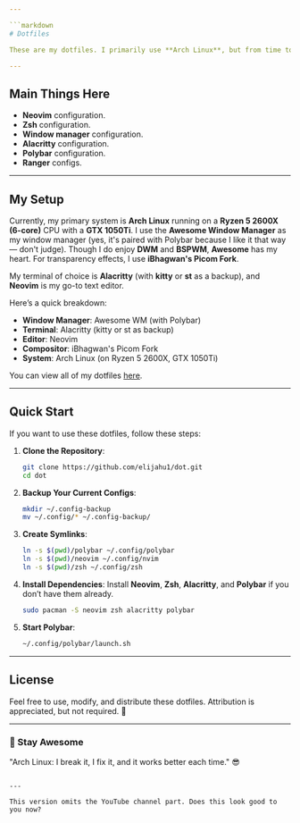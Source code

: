 ```yaml
---

```markdown
# Dotfiles

These are my dotfiles. I primarily use **Arch Linux**, but from time to time, I’ve been known to use **Arco**, **Manjaro**, or another Arch-based distro. **Solus** is also dope, although it doesn't need much configuration. I also run **Debian** or **Ubuntu** on a few server systems, so I ensure my dotfiles work there as well. And, on the rare occasion, I use a **MacBook**, where most of these dotfiles also work without issue.

---
```


## Main Things Here

- **Neovim** configuration.
- **Zsh** configuration.
- **Window manager** configuration.
- **Alacritty** configuration.
- **Polybar** configuration.
- **Ranger** configs.

---

## My Setup

Currently, my primary system is **Arch Linux** running on a **Ryzen 5 2600X (6-core)** CPU with a **GTX 1050Ti**. I use the **Awesome Window Manager** as my window manager (yes, it's paired with Polybar because I like it that way — don't judge). Though I do enjoy **DWM** and **BSPWM**, **Awesome** has my heart. For transparency effects, I use **iBhagwan's Picom Fork**.

My terminal of choice is **Alacritty** (with **kitty** or **st** as a backup), and **Neovim** is my go-to text editor. 

Here’s a quick breakdown:

- **Window Manager**: Awesome WM (with Polybar)
- **Terminal**: Alacritty (kitty or st as backup)
- **Editor**: Neovim
- **Compositor**: iBhagwan's Picom Fork
- **System**: Arch Linux (on Ryzen 5 2600X, GTX 1050Ti)
  
You can view all of my dotfiles [here](https://github.com/elijahu1/dot).

---

## Quick Start

If you want to use these dotfiles, follow these steps:

1. **Clone the Repository**:
   ```bash
   git clone https://github.com/elijahu1/dot.git
   cd dot
   ```

2. **Backup Your Current Configs**:
   ```bash
   mkdir ~/.config-backup
   mv ~/.config/* ~/.config-backup/
   ```

3. **Create Symlinks**:
   ```bash
   ln -s $(pwd)/polybar ~/.config/polybar
   ln -s $(pwd)/neovim ~/.config/nvim
   ln -s $(pwd)/zsh ~/.config/zsh
   ```

4. **Install Dependencies**:
   Install **Neovim**, **Zsh**, **Alacritty**, and **Polybar** if you don’t have them already.
   ```bash
   sudo pacman -S neovim zsh alacritty polybar
   ```

5. **Start Polybar**:
   ```bash
   ~/.config/polybar/launch.sh
   ```

---

## License

Feel free to use, modify, and distribute these dotfiles. Attribution is appreciated, but not required. 🚀

---

### 🌟 Stay Awesome

"Arch Linux: I break it, I fix it, and it works better each time." 😎
```

---

This version omits the YouTube channel part. Does this look good to you now?
